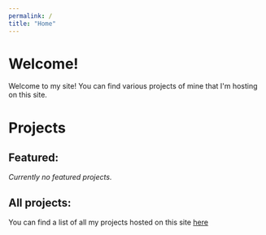 ```yaml
---
permalink: /
title: "Home"
---
```

# Welcome!
Welcome to my site! You can find various projects of mine that I'm hosting on this site.

# Projects
## Featured:
*Currently no featured projects.*

## All projects:
You can find a list of all my projects hosted on this site [here](/projects/)

